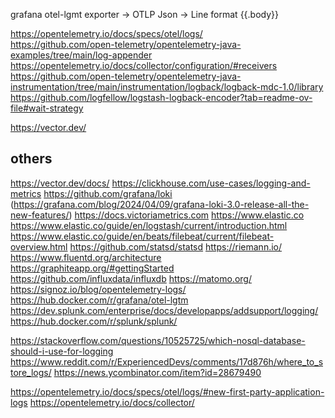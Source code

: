 grafana otel-lgmt
exporter -> OTLP
    Json -> Line format
            {{.body}}


https://opentelemetry.io/docs/specs/otel/logs/  
https://github.com/open-telemetry/opentelemetry-java-examples/tree/main/log-appender  
https://opentelemetry.io/docs/collector/configuration/#receivers  
https://github.com/open-telemetry/opentelemetry-java-instrumentation/tree/main/instrumentation/logback/logback-mdc-1.0/library  
https://github.com/logfellow/logstash-logback-encoder?tab=readme-ov-file#wait-strategy  

https://vector.dev/

## others
https://vector.dev/docs/
https://clickhouse.com/use-cases/logging-and-metrics
https://github.com/grafana/loki (https://grafana.com/blog/2024/04/09/grafana-loki-3.0-release-all-the-new-features/)
https://docs.victoriametrics.com
https://www.elastic.co
https://www.elastic.co/guide/en/logstash/current/introduction.html
https://www.elastic.co/guide/en/beats/filebeat/current/filebeat-overview.html
https://github.com/statsd/statsd
https://riemann.io/
https://www.fluentd.org/architecture
https://graphiteapp.org/#gettingStarted
https://github.com/influxdata/influxdb
https://matomo.org/
https://signoz.io/blog/opentelemetry-logs/
https://hub.docker.com/r/grafana/otel-lgtm
https://dev.splunk.com/enterprise/docs/developapps/addsupport/logging/
https://hub.docker.com/r/splunk/splunk/

https://stackoverflow.com/questions/10525725/which-nosql-database-should-i-use-for-logging
https://www.reddit.com/r/ExperiencedDevs/comments/17d876h/where_to_store_logs/
https://news.ycombinator.com/item?id=28679490


https://opentelemetry.io/docs/specs/otel/logs/#new-first-party-application-logs
https://opentelemetry.io/docs/collector/